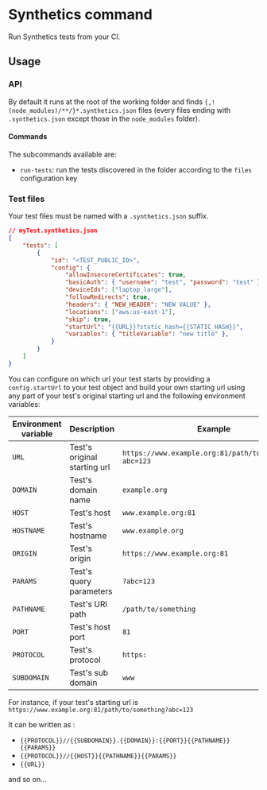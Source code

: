 # Synthetics command

Run Synthetics tests from your CI.

## Usage

### API

By default it runs at the root of the working folder and finds `{,!(node_modules)/**/}*.synthetics.json` files (every files ending with `.synthetics.json` except those in the `node_modules` folder).

#### Commands

The subcommands available are:

- `run-tests`: run the tests discovered in the folder according to the `files` configuration key

### Test files

Your test files must be named with a `.synthetics.json` suffix.

```json
// myTest.synthetics.json
{
    "tests": [
        {
            "id": "<TEST_PUBLIC_ID>",
            "config": {
                "allowInsecureCertificates": true,
                "basicAuth": { "username": "test", "password": "test" },
                "deviceIds": ["laptop_large"],
                "followRedirects": true,
                "headers": { "NEW_HEADER": "NEW VALUE" },
                "locations": ["aws:us-east-1"],
                "skip": true,
                "startUrl": "{{URL}}?static_hash={{STATIC_HASH}}",
                "variables": { "titleVariable": "new title" },
            }
        }
    ]
}
```

You can configure on which url your test starts by providing a `config.startUrl` to your test object and build your own starting url using any part of your test's original starting url and the following environment variables: 

| Environment variable | Description                  | Example                                                |
|----------------------|------------------------------|--------------------------------------------------------|
| `URL`                | Test's original starting url | `https://www.example.org:81/path/to/something?abc=123` |
| `DOMAIN`             | Test's domain name           | `example.org`                                          |
| `HOST`               | Test's host                  | `www.example.org:81`                                   |
| `HOSTNAME`           | Test's hostname              | `www.example.org`                                      |
| `ORIGIN`             | Test's origin                | `https://www.example.org:81`                           |
| `PARAMS`             | Test's query parameters      | `?abc=123`                                             |
| `PATHNAME`           | Test's URl path              | `/path/to/something`                                   |
| `PORT`               | Test's host port             | `81`                                                   |
| `PROTOCOL`           | Test's protocol              | `https:`                                               |
| `SUBDOMAIN`          | Test's sub domain            | `www`                                                  |

For instance, if your test's starting url is `https://www.example.org:81/path/to/something?abc=123`

It can be written as :

* `{{PROTOCOL}}//{{SUBDOMAIN}}.{{DOMAIN}}:{{PORT}}{{PATHNAME}}{{PARAMS}}`
* `{{PROTOCOL}}//{{HOST}}{{PATHNAME}}{{PARAMS}}`
* `{{URL}}`

and so on...

